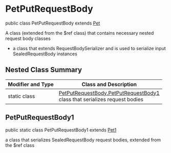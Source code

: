 # PetPutRequestBody

public class PetPutRequestBody extends [Pet](../../../components/requestbodies/Pet.md)

A class (extended from the $ref class) that contains necessary nested request body classes
- a class that extends RequestBodySerializer and is used to serialize input SealedRequestBody instances

## Nested Class Summary
| Modifier and Type | Class and Description |
| ----------------- | --------------------- |
| static class | [PetPutRequestBody.PetPutRequestBody1](#petputrequestbody1)<br> class that serializes request bodies |

## PetPutRequestBody1
public static class PetPutRequestBody1 extends [Pet1](../../../components/requestbodies/Pet.md#pet1)<br>

a class that serializes SealedRequestBody request bodies, extended from the $ref class

